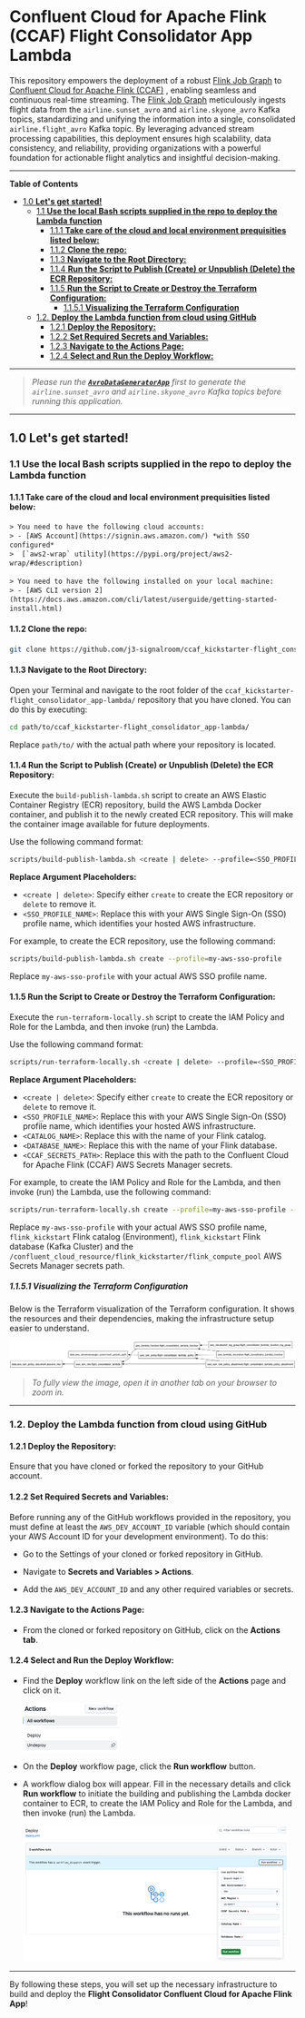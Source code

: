 # Confluent Cloud for Apache Flink (CCAF) Flight Consolidator App Lambda
This repository empowers the deployment of a robust [Flink Job Graph](https://github.com/j3-signalroom/j3-techstack-lexicon/blob/main/apache-flink-glossary.md#jobgraph) to [Confluent Cloud for Apache Flink (CCAF)](https://docs.confluent.io/cloud/current/flink/overview.html) , enabling seamless and continuous real-time streaming. The [Flink Job Graph](https://github.com/j3-signalroom/j3-techstack-lexicon/blob/main/apache-flink-glossary.md#jobgraph) meticulously ingests flight data from the `airline.sunset_avro` and `airline.skyone_avro` Kafka topics, standardizing and unifying the information into a single, consolidated `airline.flight_avro` Kafka topic. By leveraging advanced stream processing capabilities, this deployment ensures high scalability, data consistency, and reliability, providing organizations with a powerful foundation for actionable flight analytics and insightful decision-making.

---

**Table of Contents**

<!-- toc -->
+ [1.0 **Let's get started!**](#10-lets-get-started)
    * [1.1 **Use the local Bash scripts supplied in the repo to deploy the Lambda function**](#11-use-the-local-bash-scripts-supplied-in-the-repo-to-deploy-the-lambda-function)
        - [1.1.1 **Take care of the cloud and local environment prequisities listed below:**](#111-take-care-of-the-cloud-and-local-environment-prequisities-listed-below)
        - [1.1.2 **Clone the repo:**](#112-clone-the-repo)
        - [1.1.3 **Navigate to the Root Directory:**](#113-navigate-to-the-root-directory)
        - [1.1.4 **Run the Script to Publish (Create) or Unpublish (Delete) the ECR Repository:**](#114-run-the-script-to-publish-create-or-unpublish-delete-the-ecr-repository)
        - [1.1.5 **Run the Script to Create or Destroy the Terraform Configuration:**](#115-run-the-script-to-create-or-destroy-the-terraform-configuration)
            * [1.1.5.1 **Visualizing the Terraform Configuration**](#1151-visualizing-the-terraform-configuration)
    * [1.2. **Deploy the Lambda function from cloud using GitHub**](#12-deploy-the-lambda-function-from-cloud-using-github)
        - [1.2.1 **Deploy the Repository:**](#121-deploy-the-repository)
        - [1.2.2 **Set Required Secrets and Variables:**](#122-set-required-secrets-and-variables)
        - [1.2.3 **Navigate to the Actions Page:**](#123-navigate-to-the-actions-page)
        - [1.2.4 **Select and Run the Deploy Workflow:**](#124-select-and-run-the-deploy-workflow)
<!-- tocstop -->

---

> _Please run the [**`AvroDataGeneratorApp`**](https://github.com/j3-signalroom/apache_flink-kickstarter/blob/main/java/README.md) first to generate the `airline.sunset_avro` and `airline.skyone_avro` Kafka topics before running this application._

---

## 1.0 **Let's get started!**

### 1.1 **Use the local Bash scripts supplied in the repo to deploy the Lambda function**

#### 1.1.1 **Take care of the cloud and local environment prequisities listed below:**
    > You need to have the following cloud accounts:
    > - [AWS Account](https://signin.aws.amazon.com/) *with SSO configured*
    >  [`aws2-wrap` utility](https://pypi.org/project/aws2-wrap/#description)

    > You need to have the following installed on your local machine:
    > - [AWS CLI version 2](https://docs.aws.amazon.com/cli/latest/userguide/getting-started-install.html)

#### 1.1.2 **Clone the repo:**
```bash
git clone https://github.com/j3-signalroom/ccaf_kickstarter-flight_consolidator_app-lambda.git
```

#### 1.1.3 **Navigate to the Root Directory:**
Open your Terminal and navigate to the root folder of the `ccaf_kickstarter-flight_consolidator_app-lambda/` repository that you have cloned. You can do this by executing:

```bash
cd path/to/ccaf_kickstarter-flight_consolidator_app-lambda/
```

   Replace `path/to/` with the actual path where your repository is located.

#### 1.1.4 **Run the Script to Publish (Create) or Unpublish (Delete) the ECR Repository:**
Execute the `build-publish-lambda.sh` script to create an AWS Elastic Container Registry (ECR) repository, build the AWS Lambda Docker container, and publish it to the newly created ECR repository. This will make the container image available for future deployments.

Use the following command format:

```bash
scripts/build-publish-lambda.sh <create | delete> --profile=<SSO_PROFILE_NAME>
```

**Replace Argument Placeholders:**
   - `<create | delete>`: Specify either `create` to create the ECR repository or `delete` to remove it.
   - `<SSO_PROFILE_NAME>`: Replace this with your AWS Single Sign-On (SSO) profile name, which identifies your hosted AWS infrastructure.

For example, to create the ECR repository, use the following command:
```bash
scripts/build-publish-lambda.sh create --profile=my-aws-sso-profile
```
Replace `my-aws-sso-profile` with your actual AWS SSO profile name.

#### 1.1.5 **Run the Script to Create or Destroy the Terraform Configuration:**
Execute the `run-terraform-locally.sh` script to create the IAM Policy and Role for the Lambda, and then invoke (run) the Lambda.

Use the following command format:

```bash
scripts/run-terraform-locally.sh <create | delete> --profile=<SSO_PROFILE_NAME> --catalog-name=<CATALOG_NAME> --database-name=<DATABASE_NAME> --ccaf-secrets-path=<CCAF_SECRETS_PATH>
```

**Replace Argument Placeholders:**
   - `<create | delete>`: Specify either `create` to create the ECR repository or `delete` to remove it.
   - `<SSO_PROFILE_NAME>`: Replace this with your AWS Single Sign-On (SSO) profile name, which identifies your hosted AWS infrastructure.
   - `<CATALOG_NAME>`: Replace this with the name of your Flink catalog.
   - `<DATABASE_NAME>`: Replace this with the name of your Flink database.
   - `<CCAF_SECRETS_PATH>`: Replace this with the path to the Confluent Cloud for Apache Flink (CCAF) AWS Secrets Manager secrets.

For example, to create the IAM Policy and Role for the Lambda, and then invoke (run) the Lambda, use the following command:
```bash
scripts/run-terraform-locally.sh create --profile=my-aws-sso-profile --catalog-name=flink_kickstarter --database-name=flink_kickstarter --ccaf-secrets-path="/confluent_cloud_resource/flink_kickstarter/flink_compute_pool"
```

Replace `my-aws-sso-profile` with your actual AWS SSO profile name, `flink_kickstart` Flink catalog (Environment), `flink_kickstart` Flink database (Kafka Cluster) and the `/confluent_cloud_resource/flink_kickstarter/flink_compute_pool` AWS Secrets Manager secrets path.

##### 1.1.5.1 **Visualizing the Terraform Configuration**
Below is the Terraform visualization of the Terraform configuration.  It shows the resources and their dependencies, making the infrastructure setup easier to understand.

![Terraform Visulization](.blog/images/terraform-visualization.png)

> _To fully view the image, open it in another tab on your browser to zoom in._

---

### 1.2. **Deploy the Lambda function from cloud using GitHub**

#### 1.2.1 **Deploy the Repository:** 
Ensure that you have cloned or forked the repository to your GitHub account.

#### 1.2.2 **Set Required Secrets and Variables:**
Before running any of the GitHub workflows provided in the repository, you must define at least the `AWS_DEV_ACCOUNT_ID` variable (which should contain your AWS Account ID for your development environment). To do this:

- Go to the Settings of your cloned or forked repository in GitHub.

- Navigate to **Secrets and Variables > Actions**.

- Add the `AWS_DEV_ACCOUNT_ID` and any other required variables or secrets.

#### 1.2.3 **Navigate to the Actions Page:**

- From the cloned or forked repository on GitHub, click on the **Actions tab**.

#### 1.2.4 **Select and Run the Deploy Workflow:**

- Find the **Deploy** workflow link on the left side of the **Actions** page and click on it.

    ![github-actions-workflows-screenshot](.blog/images/github-actions-screenshot.png)

- On the **Deploy** workflow page, click the **Run workflow** button.

- A workflow dialog box will appear. Fill in the necessary details and click **Run workflow** to initiate the building and publishing the Lambda docker container to ECR, to create the IAM Policy and Role for the Lambda, and then invoke (run) the Lambda.

    ![github-deploy-workflow-screenshot](.blog/images/github-run-deploy-workflow-screenshot.png)

---

By following these steps, you will set up the necessary infrastructure to build and deploy the **Flight Consolidator Confluent Cloud for Apache Flink App**!
